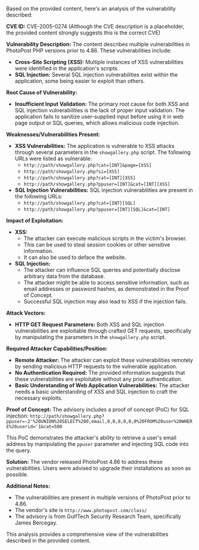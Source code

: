 Based on the provided content, here's an analysis of the vulnerability described:

**CVE ID:** CVE-2005-0274 (Although the CVE description is a placeholder, the provided content strongly suggests this is the correct CVE)

**Vulnerability Description:**
The content describes multiple vulnerabilities in PhotoPost PHP versions prior to 4.86. These vulnerabilities include:
*   **Cross-Site Scripting (XSS):** Multiple instances of XSS vulnerabilities were identified in the application's scripts.
*   **SQL Injection:** Several SQL injection vulnerabilities exist within the application, some being easier to exploit than others.

**Root Cause of Vulnerability:**

*   **Insufficient Input Validation:** The primary root cause for both XSS and SQL injection vulnerabilities is the lack of proper input validation. The application fails to sanitize user-supplied input before using it in web page output or SQL queries, which allows malicious code injection.

**Weaknesses/Vulnerabilities Present:**
*   **XSS Vulnerabilities:** The application is vulnerable to XSS attacks through several parameters in the `showgallery.php` script. The following URLs were listed as vulnerable:
    *  `http://path/showgallery.php?cat=[INT]&page=[XSS]`
    *  `http://path/showgallery.php?si=[XSS]`
    *  `http://path/showgallery.php?cat=[INT][XSS]`
    * `http://path/showgallery.php?ppuser=[INT]&cat=[INT][XSS]`
*   **SQL Injection Vulnerabilities:**  SQL injection vulnerabilities are present in the following URLs:
    *  `http://path/showgallery.php?cat=[INT][SQL]`
    * `http://path/showgallery.php?ppuser=[INT][SQL]&cat=[INT]`

**Impact of Exploitation:**

*   **XSS:**
    *   The attacker can execute malicious scripts in the victim's browser.
    *   This can be used to steal session cookies or other sensitive information.
    *   It can also be used to deface the website.
*   **SQL Injection:**
    *   The attacker can influence SQL queries and potentially disclose arbitrary data from the database.
    *   The attacker might be able to access sensitive information, such as email addresses or password hashes, as demonstrated in the Proof of Concept.
    *   Successful SQL injection may also lead to XSS if the injection fails.

**Attack Vectors:**

*   **HTTP GET Request Parameters:** Both XSS and SQL injection vulnerabilities are exploitable through crafted GET requests, specifically by manipulating the parameters in the `showgallery.php` script.

**Required Attacker Capabilities/Position:**
*   **Remote Attacker:**  The attacker can exploit these vulnerabilities remotely by sending malicious HTTP requests to the vulnerable application.
*   **No Authentication Required:** The provided information suggests that these vulnerabilities are exploitable without any prior authentication.
*   **Basic Understanding of Web Application Vulnerabilities:** The attacker needs a basic understanding of XSS and SQL injection to craft the necessary exploits.

**Proof of Concept:**
The advisory includes a proof of concept (PoC) for SQL injection:
   `http://path/showgallery.php?ppuser=-2'%20UNION%20SELECT%200,email,0,0,0,0,0,0%20FROM%20user%20WHERE%20userid='1&cat=500`

   This PoC demonstrates the attacker's ability to retrieve a user's email address by manipulating the `ppuser` parameter and injecting SQL code into the query.

**Solution:**
The vendor released PhotoPost 4.86 to address these vulnerabilities. Users were advised to upgrade their installations as soon as possible.

**Additional Notes:**
*   The vulnerabilities are present in multiple versions of PhotoPost prior to 4.86.
*   The vendor's site is `http://www.photopost.com/class/`
*   The advisory is from GulfTech Security Research Team, specifically James Bercegay.

This analysis provides a comprehensive view of the vulnerabilities described in the provided content.